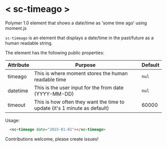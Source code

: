 # < sc-timeago >

Polymer 1.0 element that shows a date/time as 'some time ago' using moment.js

`sc-timeago` is an element that displays a date/time in the past/future as a human readable string.

The element has the following public properties:

| Attribute | Purpose | Default |
|----------------|-------------|-------------|
| timeago | This is where moment stores the human readable time | `nul` |
| datetime | This is the user input for the from date (YYYY-MM-DD) | `nul` |
| timeout | This is how often they want the time to update (it's 1 minute as default) | 60000 |

Usage:

```html
  <sc-timeago date="2015-01-01"></sc-timeago>
```

Contributions welcome, please create issues!
